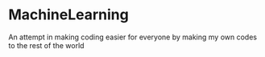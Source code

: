 # MachineLearning
An attempt in making coding easier for everyone by making my own codes to the rest of the world
